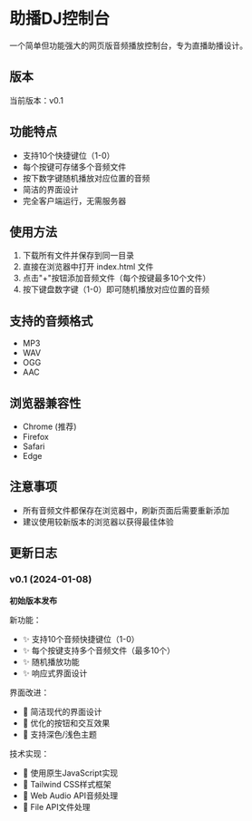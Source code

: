 # 助播DJ控制台

一个简单但功能强大的网页版音频播放控制台，专为直播助播设计。

## 版本

当前版本：v0.1

## 功能特点

- 支持10个快捷键位（1-0）
- 每个按键可存储多个音频文件
- 按下数字键随机播放对应位置的音频
- 简洁的界面设计
- 完全客户端运行，无需服务器

## 使用方法

1. 下载所有文件并保存到同一目录
2. 直接在浏览器中打开 index.html 文件
3. 点击"+"按钮添加音频文件（每个按键最多10个文件）
4. 按下键盘数字键（1-0）即可随机播放对应位置的音频

## 支持的音频格式

- MP3
- WAV
- OGG
- AAC

## 浏览器兼容性

- Chrome (推荐)
- Firefox
- Safari
- Edge

## 注意事项

- 所有音频文件都保存在浏览器中，刷新页面后需要重新添加
- 建议使用较新版本的浏览器以获得最佳体验

## 更新日志

### v0.1 (2024-01-08)

**初始版本发布**

新功能：
- ✨ 支持10个音频快捷键位（1-0）
- ✨ 每个按键支持多个音频文件（最多10个）
- ✨ 随机播放功能
- ✨ 响应式界面设计

界面改进：
- 🎨 简洁现代的界面设计
- 🎨 优化的按钮和交互效果
- 🎨 支持深色/浅色主题

技术实现：
- 🔧 使用原生JavaScript实现
- 🔧 Tailwind CSS样式框架
- 🔧 Web Audio API音频处理
- 🔧 File API文件处理



